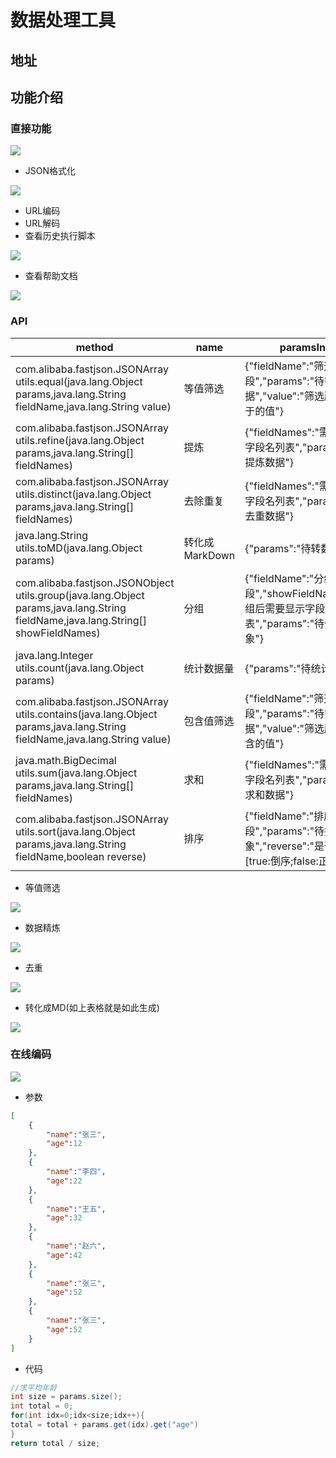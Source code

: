 # 数据处理工具

## 地址

[es-tools]: http://123.206.207.177/	"没有域名，懒得备案"

## 功能介绍

### 直接功能

![](imgs/1.png)

- JSON格式化

![](imgs/2.png)

- URL编码
- URL解码
- 查看历史执行脚本

![](imgs/3.png)

- 查看帮助文档

![](imgs/4.png)



### API

| method                                                       | name           | paramsInfo                                                   |
| ------------------------------------------------------------ | -------------- | ------------------------------------------------------------ |
| com.alibaba.fastjson.JSONArray utils.equal(java.lang.Object params,java.lang.String fieldName,java.lang.String value) | 等值筛选       | {"fieldName":"筛选字段","params":"待筛选数据","value":"筛选所需要等于的值"} |
| com.alibaba.fastjson.JSONArray utils.refine(java.lang.Object params,java.lang.String[] fieldNames) | 提炼           | {"fieldNames":"需要提炼的字段名列表","params":"待提炼数据"}  |
| com.alibaba.fastjson.JSONArray utils.distinct(java.lang.Object params,java.lang.String[] fieldNames) | 去除重复       | {"fieldNames":"需要去重的字段名列表","params":"待去重数据"}  |
| java.lang.String utils.toMD(java.lang.Object params)         | 转化成MarkDown | {"params":"待转数据"}                                        |
| com.alibaba.fastjson.JSONObject utils.group(java.lang.Object params,java.lang.String fieldName,java.lang.String[] showFieldNames) | 分组           | {"fieldName":"分组字段","showFieldNames":"分组后需要显示字段名列表","params":"待分组对象"} |
| java.lang.Integer utils.count(java.lang.Object params)       | 统计数据量     | {"params":"待统计数据"}                                      |
| com.alibaba.fastjson.JSONArray utils.contains(java.lang.Object params,java.lang.String fieldName,java.lang.String value) | 包含值筛选     | {"fieldName":"筛选字段","params":"待筛选数据","value":"筛选所需要包含的值"} |
| java.math.BigDecimal utils.sum(java.lang.Object params,java.lang.String[] fieldNames) | 求和           | {"fieldNames":"需要求和的字段名列表","params":"待求和数据"}  |
| com.alibaba.fastjson.JSONArray utils.sort(java.lang.Object params,java.lang.String fieldName,boolean reverse) | 排序           | {"fieldName":"排序字段","params":"待排序对象","reverse":"是否倒序[true:倒序;false:正序]"} |

- 等值筛选

![](imgs/equal.png)

- 数据精炼

![](imgs/refine.png)

- 去重

![](imgs/distinct.png)

- 转化成MD(如上表格就是如此生成)

![](imgs/md.png)

### 在线编码

![](imgs/code.png)

- 参数

```json
[
	{
		"name":"张三",
		"age":12
	},
	{
		"name":"李四",
		"age":22
	},
	{
		"name":"王五",
		"age":32
	},
	{
		"name":"赵六",
		"age":42
	},
	{
		"name":"张三",
		"age":52
	},
	{
		"name":"张三",
		"age":52
	}
]
```

- 代码

```java
//求平均年龄
int size = params.size();
int total = 0;
for(int idx=0;idx<size;idx++){
total = total + params.get(idx).get("age")
}
return total / size;
```

